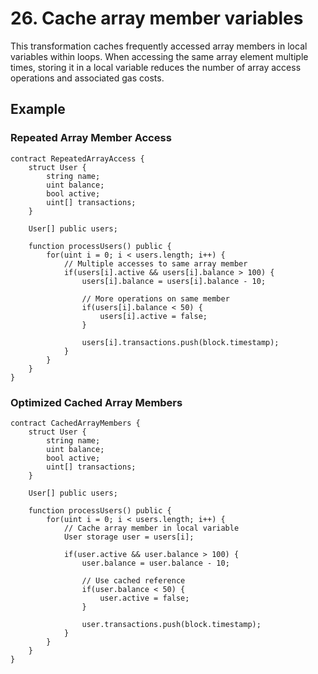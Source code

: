 # 26. Cache array member variables

This transformation caches frequently accessed array members in local variables within loops. When accessing the same array element multiple times, storing it in a local variable reduces the number of array access operations and associated gas costs.

## Example

### Repeated Array Member Access

```solidity
contract RepeatedArrayAccess {
    struct User {
        string name;
        uint balance;
        bool active;
        uint[] transactions;
    }
    
    User[] public users;
    
    function processUsers() public {
        for(uint i = 0; i < users.length; i++) {
            // Multiple accesses to same array member
            if(users[i].active && users[i].balance > 100) {
                users[i].balance = users[i].balance - 10;
                
                // More operations on same member
                if(users[i].balance < 50) {
                    users[i].active = false;
                }
                
                users[i].transactions.push(block.timestamp);
            }
        }
    }
}
```
### Optimized Cached Array Members

```solidity
contract CachedArrayMembers {
    struct User {
        string name;
        uint balance;
        bool active;
        uint[] transactions;
    }
    
    User[] public users;
    
    function processUsers() public {
        for(uint i = 0; i < users.length; i++) {
            // Cache array member in local variable
            User storage user = users[i];
            
            if(user.active && user.balance > 100) {
                user.balance = user.balance - 10;
                
                // Use cached reference
                if(user.balance < 50) {
                    user.active = false;
                }
                
                user.transactions.push(block.timestamp);
            }
        }
    }
}
```